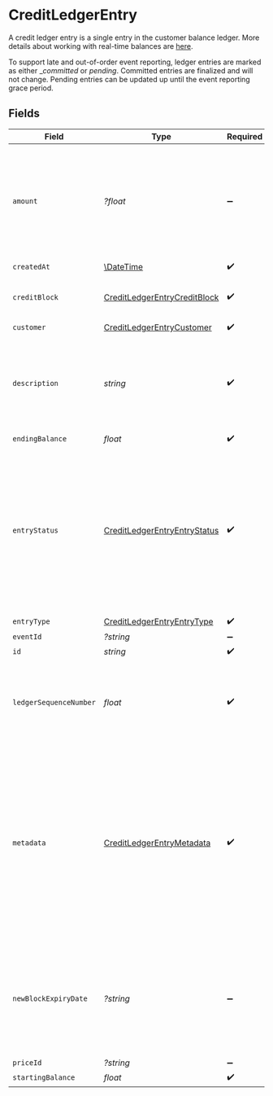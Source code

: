 # CreditLedgerEntry

A credit ledger entry is a single entry in the customer balance ledger. More details about working with real-time balances are [here](../guides/product-catalog/prepurchase).

To support late and out-of-order event reporting, ledger entries are marked as either __committed_ or _pending_. Committed entries are finalized and will not change. Pending entries can be updated up until the event reporting grace period. 


## Fields

| Field                                                                                                                                                                         | Type                                                                                                                                                                          | Required                                                                                                                                                                      | Description                                                                                                                                                                   |
| ----------------------------------------------------------------------------------------------------------------------------------------------------------------------------- | ----------------------------------------------------------------------------------------------------------------------------------------------------------------------------- | ----------------------------------------------------------------------------------------------------------------------------------------------------------------------------- | ----------------------------------------------------------------------------------------------------------------------------------------------------------------------------- |
| `amount`                                                                                                                                                                      | *?float*                                                                                                                                                                      | :heavy_minus_sign:                                                                                                                                                            | Number of credits that were impacted. Required on creation for increment and decrement entries.                                                                               |
| `createdAt`                                                                                                                                                                   | [\DateTime](https://www.php.net/manual/en/class.datetime.php)                                                                                                                 | :heavy_check_mark:                                                                                                                                                            | N/A                                                                                                                                                                           |
| `creditBlock`                                                                                                                                                                 | [CreditLedgerEntryCreditBlock](../../models/shared/CreditLedgerEntryCreditBlock.md)                                                                                           | :heavy_check_mark:                                                                                                                                                            | Credit block that the entry affected                                                                                                                                          |
| `customer`                                                                                                                                                                    | [CreditLedgerEntryCustomer](../../models/shared/CreditLedgerEntryCustomer.md)                                                                                                 | :heavy_check_mark:                                                                                                                                                            | N/A                                                                                                                                                                           |
| `description`                                                                                                                                                                 | *string*                                                                                                                                                                      | :heavy_check_mark:                                                                                                                                                            | Optional metadata that can be specified when adding ledger results via the API                                                                                                |
| `endingBalance`                                                                                                                                                               | *float*                                                                                                                                                                       | :heavy_check_mark:                                                                                                                                                            | N/A                                                                                                                                                                           |
| `entryStatus`                                                                                                                                                                 | [CreditLedgerEntryEntryStatus](../../models/shared/CreditLedgerEntryEntryStatus.md)                                                                                           | :heavy_check_mark:                                                                                                                                                            | Committed entries are older than the ingestion grace period, and cannot change. Pending entries are newer than the grace period and are subject to updates                    |
| `entryType`                                                                                                                                                                   | [CreditLedgerEntryEntryType](../../models/shared/CreditLedgerEntryEntryType.md)                                                                                               | :heavy_check_mark:                                                                                                                                                            | N/A                                                                                                                                                                           |
| `eventId`                                                                                                                                                                     | *?string*                                                                                                                                                                     | :heavy_minus_sign:                                                                                                                                                            | N/A                                                                                                                                                                           |
| `id`                                                                                                                                                                          | *string*                                                                                                                                                                      | :heavy_check_mark:                                                                                                                                                            | N/A                                                                                                                                                                           |
| `ledgerSequenceNumber`                                                                                                                                                        | *float*                                                                                                                                                                       | :heavy_check_mark:                                                                                                                                                            | The position in which this entry appears in the ledger, starting at 0                                                                                                         |
| `metadata`                                                                                                                                                                    | [CreditLedgerEntryMetadata](../../models/shared/CreditLedgerEntryMetadata.md)                                                                                                 | :heavy_check_mark:                                                                                                                                                            | User-specified metadata dictionary that's specified when adding a ledger entry. This contains key/value pairs if metadata is specified, but otherwise is an empty dictionary. |
| `newBlockExpiryDate`                                                                                                                                                          | *?string*                                                                                                                                                                     | :heavy_minus_sign:                                                                                                                                                            | In the case of an expiration change ledger entry, this represents the expiration time of the new block.                                                                       |
| `priceId`                                                                                                                                                                     | *?string*                                                                                                                                                                     | :heavy_minus_sign:                                                                                                                                                            | N/A                                                                                                                                                                           |
| `startingBalance`                                                                                                                                                             | *float*                                                                                                                                                                       | :heavy_check_mark:                                                                                                                                                            | N/A                                                                                                                                                                           |